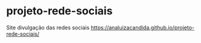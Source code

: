 # projeto-rede-sociais
 Site divulgação das redes sociais 
https://analuizacandida.github.io/projeto-rede-sociais/
